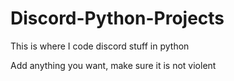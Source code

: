 # Discord-Python-Projects
This is where I code discord stuff in python



Add anything you want, make sure it is not violent
